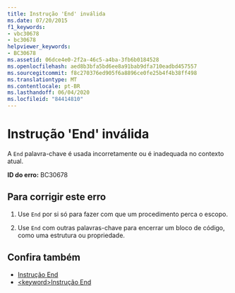 ```yaml
---
title: Instrução 'End' inválida
ms.date: 07/20/2015
f1_keywords:
- vbc30678
- bc30678
helpviewer_keywords:
- BC30678
ms.assetid: 06dce4e0-2f2a-46c5-a4ba-3fb6b0184528
ms.openlocfilehash: aed8b3bfa5bd6ee8a91bab9dfa710eadbd457557
ms.sourcegitcommit: f8c270376ed905f6a8896ce0fe25b4f4b38ff498
ms.translationtype: MT
ms.contentlocale: pt-BR
ms.lasthandoff: 06/04/2020
ms.locfileid: "84414810"
---
```

# <a name="end-statement-not-valid"></a>Instrução 'End' inválida
A `End` palavra-chave é usada incorretamente ou é inadequada no contexto atual.  
  
 **ID do erro:** BC30678  
  
## <a name="to-correct-this-error"></a>Para corrigir este erro  
  
1. Use `End` por si só para fazer com que um procedimento perca o escopo.  
  
2. Use `End` com outras palavras-chave para encerrar um bloco de código, como uma estrutura ou propriedade.  
  
## <a name="see-also"></a>Confira também

- [Instrução End](../language-reference/statements/end-statement.md)
- [\<keyword>Instrução End](../language-reference/statements/end-keyword-statement.md)
